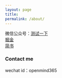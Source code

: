 ```yaml
---
layout: page
title: 
permalink: /about/
---
```



微信公众号：[测试一下](https://mp.weixin.qq.com/mp/profile_ext?action=home&__biz=MzI2MzE2NDczMw==&scene=124#wechat_redirect)
<br/>
[掘金](https://juejin.cn/user/3087084379442989)
<br/>
[简书](https://www.jianshu.com/u/6013a544da2d)

### Contact me

wechat id：openmind365
